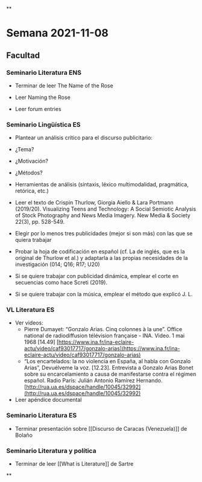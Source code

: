 **

# Semana 2021-11-08

## Facultad

### Seminario Literatura ENS

-   Terminar de leer The Name of the Rose
    
-   Leer Naming the Rose
    
-   Leer forum entries 
    

### Seminario Lingüística ES

-   Plantear un análisis crítico para el discurso publicitario:
    

-   ¿Tema?
    
-   ¿Motivación?
    
-   ¿Métodos?
    
-   Herramientas de análisis (sintaxis, léxico multimodalidad, pragmática, retórica, etc.)
    

-   Leer el texto de Crispin Thurlow, Giorgia Aiello & Lara Portmann (2019/20). Visualizing Teens and Technology: A Social Semiotic Analysis of Stock Photography and News Media Imagery. New Media & Society 22(3), pp. 528-549.
    
-   Elegir por lo menos tres publicidades (mejor si son más) con las que se quiera trabajar
    

-   Probar la hoja de codificación en español (cf. La de inglés, que es la original de Thurlow et al.) y adaptarla a las propias necesidades de la investigación (014; Q16; R17; U20)
-   Si se quiere trabajar con publicidad dinámica, emplear el corte en secuencias como hace Screti (2019).
-   Si se quiere trabajar con la música, emplear el método que explicó J. L.
    

### VL Literatura ES

-   Ver videos:
	-   Pierre Dumayet: “Gonzalo Arias. Cinq colonnes à la une”. Office national de radiodiffusion télévision française - INA. Video. 1 mai 1968 [14.49] [https://www.ina.fr/ina-eclaire-actu/video/caf93017717/gonzalo-arias](https://www.ina.fr/ina-eclaire-actu/video/caf93017717/gonzalo-arias)
	-   “Los encartelados: la no violencia en España, al habla con Gonzalo Arias”, Devuélveme la voz. [12.23]. Entrevista a Gonzalo Arias Bonet sobre su encarcelamiento a causa de manifestarse contra el régimen español. Radio París: Julián Antonio Ramírez Hernando. [http://rua.ua.es/dspace/handle/10045/32992](http://rua.ua.es/dspace/handle/10045/32992)
-   Leer apéndice documental
    

### Seminario Literatura ES

-   Terminar presentación sobre [[Discurso de Caracas (Venezuela)]] de Bolaño
    
### Seminario Literatura y política
-   Terminar de leer [[What is Literature]] de Sartre
    

**